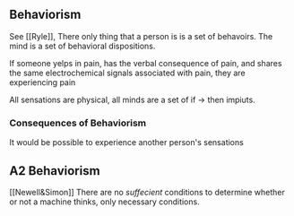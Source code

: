 ## Behaviorism
See [[Ryle]], 
There only thing that a person is is a set of behavoirs. The mind is a set of behavioral dispositions.

If someone yelps in pain, has the verbal consequence of pain, and shares the same electrochemical signals associated with pain, they are experiencing pain

All sensations are physical, all minds are a set of if -> then impiuts.


### Consequences of Behaviorism
It would be possible to experience another person's sensations


## A2 Behaviorism
[[Newell&Simon]]
There are no *suffecient* conditions to determine whether or not a machine thinks, only necessary conditions. 
